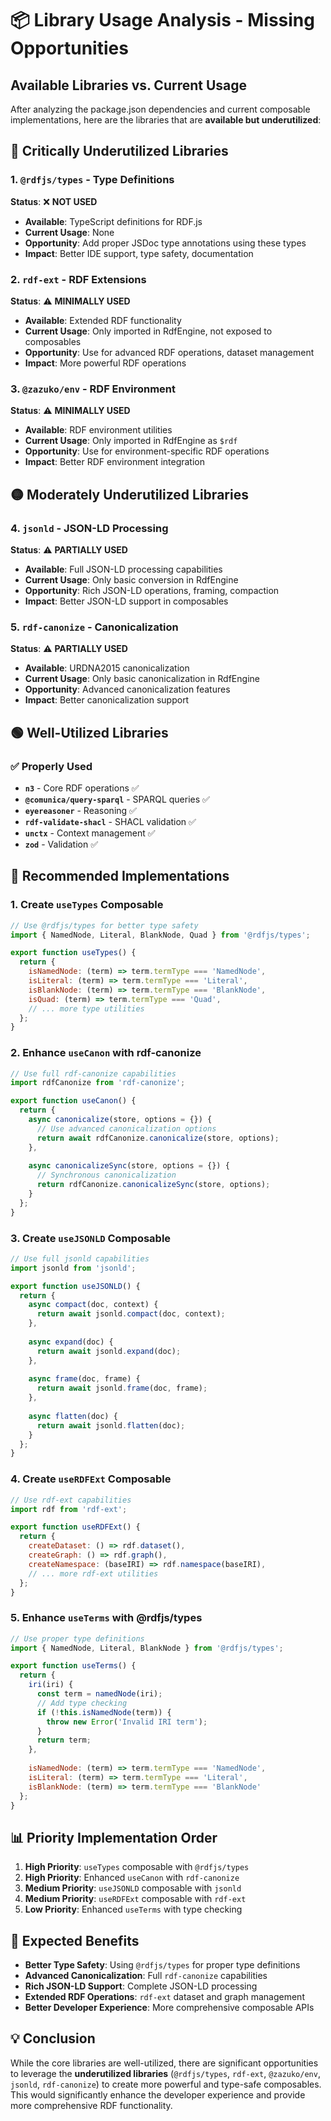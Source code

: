 # 📦 Library Usage Analysis - Missing Opportunities

## Available Libraries vs. Current Usage

After analyzing the package.json dependencies and current composable implementations, here are the libraries that are **available but underutilized**:

## 🔴 **Critically Underutilized Libraries**

### 1. **`@rdfjs/types`** - Type Definitions
**Status**: ❌ **NOT USED**
- **Available**: TypeScript definitions for RDF.js
- **Current Usage**: None
- **Opportunity**: Add proper JSDoc type annotations using these types
- **Impact**: Better IDE support, type safety, documentation

### 2. **`rdf-ext`** - RDF Extensions
**Status**: ⚠️ **MINIMALLY USED**
- **Available**: Extended RDF functionality
- **Current Usage**: Only imported in RdfEngine, not exposed to composables
- **Opportunity**: Use for advanced RDF operations, dataset management
- **Impact**: More powerful RDF operations

### 3. **`@zazuko/env`** - RDF Environment
**Status**: ⚠️ **MINIMALLY USED**
- **Available**: RDF environment utilities
- **Current Usage**: Only imported in RdfEngine as `$rdf`
- **Opportunity**: Use for environment-specific RDF operations
- **Impact**: Better RDF environment integration

## 🟡 **Moderately Underutilized Libraries**

### 4. **`jsonld`** - JSON-LD Processing
**Status**: ⚠️ **PARTIALLY USED**
- **Available**: Full JSON-LD processing capabilities
- **Current Usage**: Only basic conversion in RdfEngine
- **Opportunity**: Rich JSON-LD operations, framing, compaction
- **Impact**: Better JSON-LD support in composables

### 5. **`rdf-canonize`** - Canonicalization
**Status**: ⚠️ **PARTIALLY USED**
- **Available**: URDNA2015 canonicalization
- **Current Usage**: Only basic canonicalization in RdfEngine
- **Opportunity**: Advanced canonicalization features
- **Impact**: Better canonicalization support

## 🟢 **Well-Utilized Libraries**

### ✅ **Properly Used**
- **`n3`** - Core RDF operations ✅
- **`@comunica/query-sparql`** - SPARQL queries ✅
- **`eyereasoner`** - Reasoning ✅
- **`rdf-validate-shacl`** - SHACL validation ✅
- **`unctx`** - Context management ✅
- **`zod`** - Validation ✅

## 🚀 **Recommended Implementations**

### 1. **Create `useTypes` Composable**
```javascript
// Use @rdfjs/types for better type safety
import { NamedNode, Literal, BlankNode, Quad } from '@rdfjs/types';

export function useTypes() {
  return {
    isNamedNode: (term) => term.termType === 'NamedNode',
    isLiteral: (term) => term.termType === 'Literal',
    isBlankNode: (term) => term.termType === 'BlankNode',
    isQuad: (term) => term.termType === 'Quad',
    // ... more type utilities
  };
}
```

### 2. **Enhance `useCanon` with rdf-canonize**
```javascript
// Use full rdf-canonize capabilities
import rdfCanonize from 'rdf-canonize';

export function useCanon() {
  return {
    async canonicalize(store, options = {}) {
      // Use advanced canonicalization options
      return await rdfCanonize.canonicalize(store, options);
    },
    
    async canonicalizeSync(store, options = {}) {
      // Synchronous canonicalization
      return rdfCanonize.canonicalizeSync(store, options);
    }
  };
}
```

### 3. **Create `useJSONLD` Composable**
```javascript
// Use full jsonld capabilities
import jsonld from 'jsonld';

export function useJSONLD() {
  return {
    async compact(doc, context) {
      return await jsonld.compact(doc, context);
    },
    
    async expand(doc) {
      return await jsonld.expand(doc);
    },
    
    async frame(doc, frame) {
      return await jsonld.frame(doc, frame);
    },
    
    async flatten(doc) {
      return await jsonld.flatten(doc);
    }
  };
}
```

### 4. **Create `useRDFExt` Composable**
```javascript
// Use rdf-ext capabilities
import rdf from 'rdf-ext';

export function useRDFExt() {
  return {
    createDataset: () => rdf.dataset(),
    createGraph: () => rdf.graph(),
    createNamespace: (baseIRI) => rdf.namespace(baseIRI),
    // ... more rdf-ext utilities
  };
}
```

### 5. **Enhance `useTerms` with @rdfjs/types**
```javascript
// Use proper type definitions
import { NamedNode, Literal, BlankNode } from '@rdfjs/types';

export function useTerms() {
  return {
    iri(iri) {
      const term = namedNode(iri);
      // Add type checking
      if (!this.isNamedNode(term)) {
        throw new Error('Invalid IRI term');
      }
      return term;
    },
    
    isNamedNode: (term) => term.termType === 'NamedNode',
    isLiteral: (term) => term.termType === 'Literal',
    isBlankNode: (term) => term.termType === 'BlankNode'
  };
}
```

## 📊 **Priority Implementation Order**

1. **High Priority**: `useTypes` composable with `@rdfjs/types`
2. **High Priority**: Enhanced `useCanon` with `rdf-canonize`
3. **Medium Priority**: `useJSONLD` composable with `jsonld`
4. **Medium Priority**: `useRDFExt` composable with `rdf-ext`
5. **Low Priority**: Enhanced `useTerms` with type checking

## 🎯 **Expected Benefits**

- **Better Type Safety**: Using `@rdfjs/types` for proper type definitions
- **Advanced Canonicalization**: Full `rdf-canonize` capabilities
- **Rich JSON-LD Support**: Complete JSON-LD processing
- **Extended RDF Operations**: `rdf-ext` dataset and graph management
- **Better Developer Experience**: More comprehensive composable APIs

## 💡 **Conclusion**

While the core libraries are well-utilized, there are significant opportunities to leverage the **underutilized libraries** (`@rdfjs/types`, `rdf-ext`, `@zazuko/env`, `jsonld`, `rdf-canonize`) to create more powerful and type-safe composables. This would significantly enhance the developer experience and provide more comprehensive RDF functionality.
